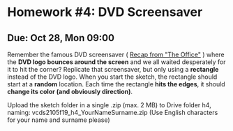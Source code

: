 # Homework #4: DVD Screensaver

## Due: Oct 28, Mon 09:00


Remember the famous DVD screensaver ( [Recap from "The Office"](https://www.youtube.com/watch?v=QOtuX0jL85Y) ) where the **DVD logo bounces around the screen** and we all waited desperately for it to hit the corner? Replicate that screensaver, but only using a **rectangle** instead of the DVD logo. When you start the sketch, the rectangle should start at a **random** location. Each time the rectangle **hits the edges**, it should **change its color (and obviously direction)**.


Upload the sketch folder in a single .zip (max. 2 MB) to Drive folder h4, naming: vcds2105f19_h4_YourNameSurname.zip (Use English characters for your name and surname please)
